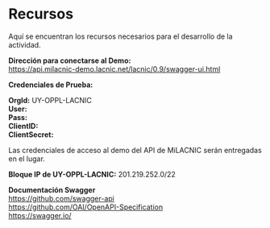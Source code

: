 # Recursos

Aquí se encuentran los recursos necesarios para el desarrollo de la actividad.

**Dirección para conectarse al Demo:**  
https://api.milacnic-demo.lacnic.net/lacnic/0.9/swagger-ui.html

**Credenciales de Prueba:**

**OrgId:** UY-OPPL-LACNIC  
**User:**  
**Pass:**  
**ClientID:**  
**ClientSecret:**  

Las credenciales de acceso al demo del API de MiLACNIC serán entregadas en el lugar.

**Bloque IP de UY-OPPL-LACNIC:** 201.219.252.0/22  

**Documentación Swagger**  
https://github.com/swagger-api  
https://github.com/OAI/OpenAPI-Specification  
https://swagger.io/  

